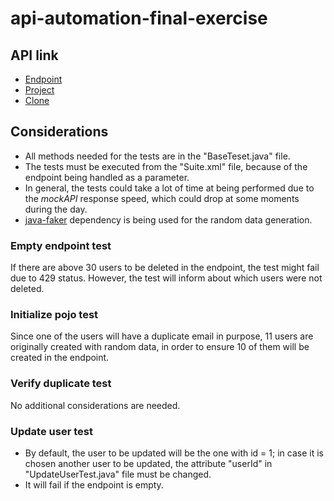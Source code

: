 # api-automation-final-exercise

## API link
- [Endpoint](https://637bbb6b6f4024eac217041a.mockapi.io/users)
- [Project](https://mockapi.io/projects/637bbb6b6f4024eac217041b)
- [Clone](https://mockapi.io/clone/637bbb6b6f4024eac217041b)

## Considerations
- All methods needed for the tests are in the "BaseTeset.java" file.
- The tests must be executed from the "Suite.xml" file, because of the endpoint being handled as a parameter.
- In general, the tests could take a lot of time at being performed due to the *mockAPI* response speed, which could drop at some moments during the day.
- [java-faker](https://github.com/DiUS/java-faker) dependency is being used for the random data generation.

### Empty endpoint test
If there are above 30 users to be deleted in the endpoint, the test might fail due to 429 status. However, the test will inform about which users were not deleted.

### Initialize pojo test
Since one of the users will have a duplicate email in purpose, 11 users are originally created with random data, in order to ensure 10 of them will be created in the endpoint.

### Verify duplicate test
No additional considerations are needed.

### Update user test
- By default, the user to be updated will be the one with id = 1; in case it is chosen another user to be updated, the attribute "userId" in "UpdateUserTest.java" file must be changed.
- It will fail if the endpoint is empty.
